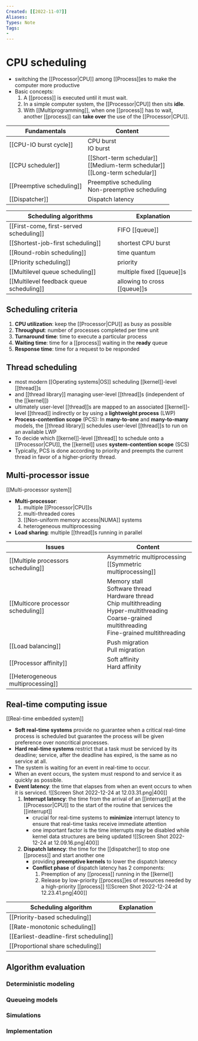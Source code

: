```yaml
---
Created: [[2022-11-07]]
Aliases: 
Types: Note
Tags: 
- 
---
```

# CPU scheduling
- switching the [[Processor|CPU]] among [[Process]]es to make the computer more productive
- Basic concepts: 
  1. A [[process]] is executed until it must wait. 
  2. In a simple computer system, the [[Processor|CPU]] then sits **idle**.
  3. With [[Multiprogramming]], when one [[process]] has to wait, another [[process]] can **take over** the use of the [[Processor|CPU]]. 

| Fundamentals              | Content                                                                          |
| ------------------------- | -------------------------------------------------------------------------------- |
| [[CPU-IO burst cycle]]    | CPU burst<br>IO burst                                                            |
| [[CPU scheduler]]         | [[Short-term schedular]]<br>[[Medium-term schedular]]<br>[[Long-term schedular]] |
| [[Preemptive scheduling]] | Preemptive scheduling<br>Non-preemptive scheduling                               |
| [[Dispatcher]]            | Dispatch latency                                                                 |

| Scheduling algorithms                    | Explanation                  |
| ---------------------------------------- | ---------------------------- |
| [[First-come, first-served scheduling]]  | FIFO [[queue]]               |
| [[Shortest-job-first scheduling]]        | shortest CPU burst           |
| [[Round-robin scheduling]]               | time quantum                 |
| [[Priority scheduling]]                  | priority                     |
| [[Multilevel queue scheduling]]          | multiple fixed [[queue]]s    |
| [[Multilevel feedback queue scheduling]] | allowing to cross [[queue]]s |

## Scheduling criteria
1. **CPU utilization**: keep the [[Processor|CPU]] as busy as possible
2. **Throughput**: number of processes completed per time unit
3. **Turnaround time**: time to execute a particular process
4. **Waiting time**: time for a [[process]] waiting in the **ready** queue
5. **Response time**: time for a request to be responded

## Thread scheduling
- most modern [[Operating systems|OS]] scheduling [[kernel]]-level [[thread]]s
- and [[thread library]] managing user-level [[thread]]s (independent of the [[kernel]])
- ultimately user-level [[thread]]s are mapped to an associated [[kernel]]-level [[thread]] indirectly or by using a **lightweight process** (LWP)
- **Process-contention scope** (PCS): 
  In **many-to-one** and **many-to-many** models, the [[thread library]] schedules user-level [[thread]]s to run on an available LWP
- To decide which [[kernel]]-level [[thread]] to schedule onto a [[Processor|CPU]], the [[kernel]] uses **system-contention scope** (SCS)
- Typically, PCS is done according to priority and preempts the current thread in favor of a higher-priority thread. 

## Multi-processor issue
[[Multi-processor system]]
- **Multi-processor**: 
  1. multiple [[Processor|CPU]]s
  2. multi-threaded cores
  3. [[Non-uniform memory access|NUMA]] systems
  4. heterogeneous multiprocessing
- **Load sharing**: multiple [[thread]]s running in parallel

| Issues                             | Content                                                                                                                                                           |
| ---------------------------------- | ----------------------------------------------------------------------------------------------------------------------------------------------------------------- |
| [[Multiple processors scheduling]] | Asymmetric multiprocessing<br>[[Symmetric multiprocessing]]                                                                                                       |
| [[Multicore processor scheduling]] | Memory stall<br>Software thread<br>Hardware thread<br>Chip multithreading<br>Hyper-multithreading<br>Coarse-grained multithreading<br>Fine-grained multithreading |
| [[Load balancing]]                 | Push migration<br>Pull migration                                                                                                                                  |
| [[Processor affinity]]             | Soft affinity<br>Hard affinity                                                                                                                                    |
| [[Heterogeneous multiprocessing]]  |                                                                                                                                                                   |

## Real-time computing issue
[[Real-time embedded system]]
- **Soft real-time systems** provide no guarantee when a critical real-time process is scheduled but guarantee the process will be given preference over noncritical processes. 
- **Hard real-time systems** restrict that a task must be serviced by its deadline; service, after the deadline has expired, is the same as no service at all. 
- The system is waiting for an event in real-time to occur. 
- When an event occurs, the system must respond to and service it as quickly as possible. 
- **Event latency**: the time that elapses from when an event occurs to when it is serviced. 
  ![[Screen Shot 2022-12-24 at 12.03.31.png|400]]
  1. **Interrupt latency**: the time from the arrival of an [[interrupt]] at the [[Processor|CPU]] to the start of the routine that services the [[interrupt]]
     - crucial for real-time systems to **minimize** interrupt latency to ensure that real-time tasks receive immediate attention
     - one important factor is the time interrupts may be disabled while kernel data structures are being updated
     ![[Screen Shot 2022-12-24 at 12.09.16.png|400]]
  2. **Dispatch latency**: the time for the [[dispatcher]] to stop one [[process]] and start another one
     - providing **preemptive kernels** to lower the dispatch latency
     - **Conflict phase** of dispatch latency has 2 components:
       1. Preemption of any [[process]] running in the [[kernel]]
       2. Release by low-priority [[process]]es of resources needed by a high-priority [[process]]
       ![[Screen Shot 2022-12-24 at 12.23.41.png|400]]

| Scheduling algorithm                   | Explanation |
| -------------------------------------- | ----------- |
| [[Priority-based scheduling]]          |             |
| [[Rate-monotonic scheduling]]          |             |
| [[Earliest-deadline-first scheduling]] |             |
| [[Proportional share scheduling]]      |             |

## Algorithm evaluation
### Deterministic modeling
### Queueing models
### Simulations
### Implementation